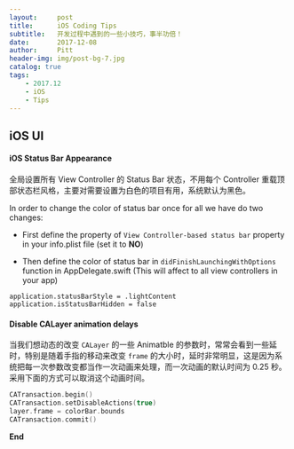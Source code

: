 ```yaml
---
layout:     post
title:      iOS Coding Tips
subtitle:   开发过程中遇到的一些小技巧，事半功倍！
date:       2017-12-08
author:     Pitt
header-img: img/post-bg-7.jpg
catalog: true
tags:
    - 2017.12
    - iOS
    - Tips
---
```



## iOS UI

#### iOS Status Bar Appearance

全局设置所有 View Controller 的 Status Bar 状态，不用每个 Controller 重载顶部状态栏风格，主要对需要设置为白色的项目有用，系统默认为黑色。

In order to change the color of status bar once for all we have do two changes:

* First define the property of `View Controller-based status bar` property in your info.plist file (set it to **NO**)

* Then define the color of status bar in `didFinishLaunchingWithOptions` function in AppDelegate.swift (This will affect to all view controllers in your app)

```
application.statusBarStyle = .lightContent
application.isStatusBarHidden = false
```


#### Disable CALayer animation delays

当我们想动态的改变 `CALayer` 的一些 Animatble 的参数时，常常会看到一些延时，特别是随着手指的移动来改变 `frame` 的大小时，延时非常明显，这是因为系统把每一次参数改变都当作一次动画来处理，而一次动画的默认时间为 0.25 秒。采用下面的方式可以取消这个动画时间。

``` swift
CATransaction.begin()
CATransaction.setDisableActions(true)
layer.frame = colorBar.bounds
CATransaction.commit()
```

**End**
